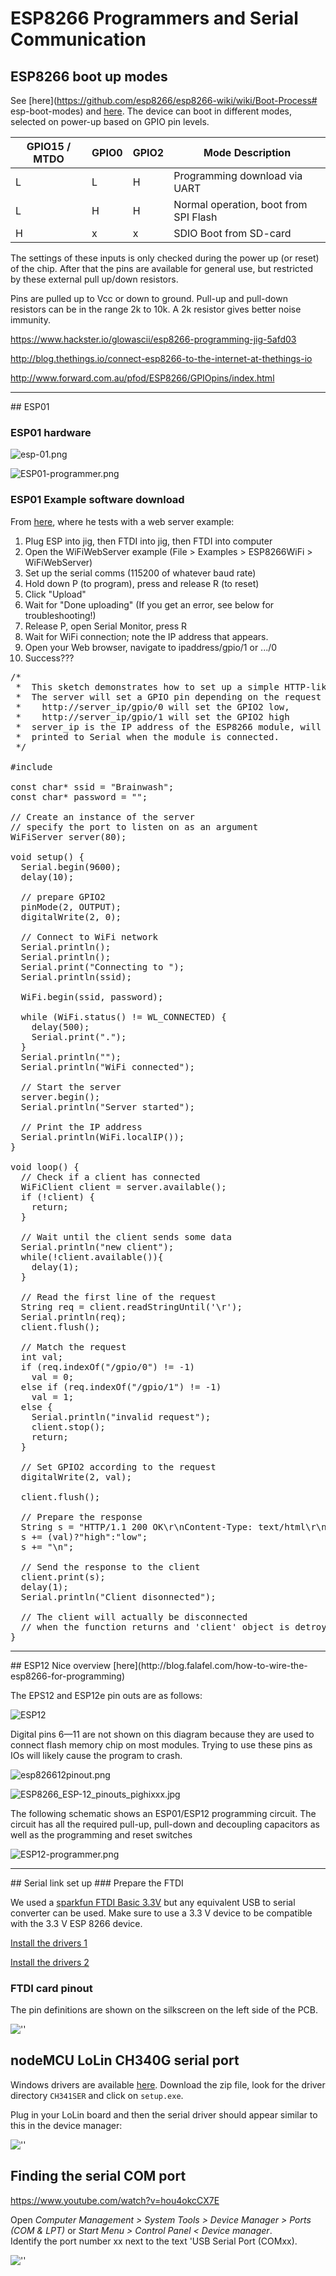# ESP8266 Programmers and Serial Communication



## ESP8266 boot up modes
See [here](https://github.com/esp8266/esp8266-wiki/wiki/Boot-Process# esp-boot-modes) and [here](http://www.forward.com.au/pfod/ESP8266/GPIOpins/index.html).  The device can boot in different modes, selected on power-up based on GPIO pin levels.  

|GPIO15 / MTDO 	|GPIO0 	|GPIO2 	|Mode 	Description|
|--|--|--|--|
|L 	|L 	|H |Programming download via UART|
|L |H 	|H 	|Normal operation, boot from SPI Flash|
|H 	|x 	|x 	|SDIO 	Boot from SD-card|

The settings of these inputs is only checked during the power up (or reset) of the chip. After that the pins are available for general use, but  restricted by these external pull up/down resistors.

Pins are pulled up to Vcc or down to ground.  Pull-up and pull-down resistors can be in the range 2k to 10k. A 2k resistor gives better noise immunity.


https://www.hackster.io/glowascii/esp8266-programming-jig-5afd03

http://blog.thethings.io/connect-esp8266-to-the-internet-at-thethings-io

http://www.forward.com.au/pfod/ESP8266/GPIOpins/index.html

<hr/>
## ESP01

### ESP01 hardware

![esp-01.png](images/esp-01.png)

![ESP01-programmer.png](images/ESP01-programmer.png)



### ESP01 Example software download

From [here](https://www.hackster.io/glowascii/esp8266-programming-jig-5afd03), where he tests with a web server example:

1. Plug ESP into jig, then FTDI into jig, then FTDI into computer
1. Open the WiFiWebServer example (File > Examples > ESP8266WiFi > WiFiWebServer)
1. Set up the serial comms (115200 of whatever baud rate)
1. Hold down P (to program), press and release R (to reset)
1. Click "Upload"
1. Wait for "Done uploading" (If you get an error, see below for troubleshooting!)
1. Release P, open Serial Monitor, press R
1. Wait for WiFi connection; note the IP address that appears.
1. Open your Web browser, navigate to ipaddress/gpio/1 or .../0
1. Success???

<pre>
/*
 *  This sketch demonstrates how to set up a simple HTTP-like server.
 *  The server will set a GPIO pin depending on the request
 *    http://server_ip/gpio/0 will set the GPIO2 low,
 *    http://server_ip/gpio/1 will set the GPIO2 high
 *  server_ip is the IP address of the ESP8266 module, will be
 *  printed to Serial when the module is connected.
 */

#include <ESP8266WiFi.h>

const char* ssid = "Brainwash";
const char* password = "";

// Create an instance of the server
// specify the port to listen on as an argument
WiFiServer server(80);

void setup() {
  Serial.begin(9600);
  delay(10);

  // prepare GPIO2
  pinMode(2, OUTPUT);
  digitalWrite(2, 0);

  // Connect to WiFi network
  Serial.println();
  Serial.println();
  Serial.print("Connecting to ");
  Serial.println(ssid);

  WiFi.begin(ssid, password);

  while (WiFi.status() != WL_CONNECTED) {
    delay(500);
    Serial.print(".");
  }
  Serial.println("");
  Serial.println("WiFi connected");

  // Start the server
  server.begin();
  Serial.println("Server started");

  // Print the IP address
  Serial.println(WiFi.localIP());
}

void loop() {
  // Check if a client has connected
  WiFiClient client = server.available();
  if (!client) {
    return;
  }

  // Wait until the client sends some data
  Serial.println("new client");
  while(!client.available()){
    delay(1);
  }

  // Read the first line of the request
  String req = client.readStringUntil('\r');
  Serial.println(req);
  client.flush();

  // Match the request
  int val;
  if (req.indexOf("/gpio/0") != -1)
    val = 0;
  else if (req.indexOf("/gpio/1") != -1)
    val = 1;
  else {
    Serial.println("invalid request");
    client.stop();
    return;
  }

  // Set GPIO2 according to the request
  digitalWrite(2, val);

  client.flush();

  // Prepare the response
  String s = "HTTP/1.1 200 OK\r\nContent-Type: text/html\r\n\r\n<!DOCTYPE HTML>\r\n<html>\r\nGPIO is now ";
  s += (val)?"high":"low";
  s += "</html>\n";

  // Send the response to the client
  client.print(s);
  delay(1);
  Serial.println("Client disonnected");

  // The client will actually be disconnected
  // when the function returns and 'client' object is detroyed
}
</pre>

<hr/>
## ESP12
Nice overview [here](http://blog.falafel.com/how-to-wire-the-esp8266-for-programming)

The EPS12 and ESP12e pin outs are as follows:

![ESP12](images/esp12.png)  

Digital pins 6—11 are not shown on this diagram because they are used to connect flash memory chip on most modules. Trying to use these pins as IOs will likely cause the program to crash.

![esp826612pinout.png](images/esp826612pinout.png)

![ESP8266_ESP-12_pinouts_pighixxx.jpg](images/ESP8266_ESP-12_pinouts_pighixxx.jpg)

The following schematic shows an ESP01/ESP12 programming circuit.  The circuit has all the required pull-up, pull-down and decoupling capacitors as well as the programming and reset switches

![ESP12-programmer.png](images/ESP12-programmer.png)





<hr/>
## Serial link set up
### Prepare the FTDI

We used a [sparkfun FTDI Basic 3.3V](https://www.sparkfun.com/products/9873) but any equivalent USB to serial converter can be used.  Make sure to use a 3.3 V device to be compatible with the 3.3 V ESP 8266 device.

[Install the drivers 1](https://learn.sparkfun.com/tutorials/how-to-install-ftdi-drivers/all)

[Install the drivers 2](http://www.ftdichip.com/Drivers/VCP.htm)

### FTDI card pinout

The pin definitions are shown on the silkscreen on the left side of the PCB.

![''](images/Sparkfun-basic-FTDI.jpg)

## nodeMCU LoLin CH340G serial port

Windows drivers are available [here](http://www.arduined.eu/tag/ch340g/). Download the zip file, look for the driver directory `CH341SER` and click on `setup.exe`.

Plug in your LoLin board and then the serial driver should appear similar to this in the device manager:

![''](images/CH340G-driver-in-devicemanager.png)




## Finding the serial COM port

<https://www.youtube.com/watch?v=hou4okcCX7E>

Open *Computer Management > System Tools > Device Manager > Ports (COM & LPT)* or *Start Menu > Control Panel < Device manager*.  
Identify the port number xx next to the text 'USB Serial Port (COMxx).

![''](images/id-com-port-windows7.PNG)
